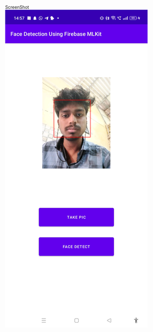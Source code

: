 ScreenShot
![ScreenShot](/ScreenShot/Screenshot_2023-12-24-14-57-19-25_6e8fd8e82766c1b4ba32b014467d0eab.jpg)
